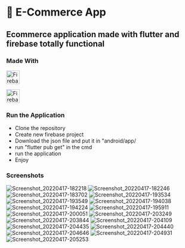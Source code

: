 
👋 E-Commerce App
===============================

Ecommerce application made with flutter and firebase totally functional
-----------------------------------------------------------------------

### Made With

<p align="left">
<a href="https://firebase.google.com/" target="_blank" rel="noreferrer"><img src="https://raw.githubusercontent.com/danielcranney/readme-generator/main/public/icons/skills/firebase-colored.svg" width="36" height="36" alt="Firebase" /></a>
</p>
<p align="left">
<a href="https://firebase.google.com/" target="_blank" rel="noreferrer"><img src="https://logowik.com/content/uploads/images/flutter5786.jpg" width="36" height="36" alt="Firebase" /></a>
</p>

### Run the Application

* Clone the repository
* Create new firebase project
* Download the json file and put it in "android/app/
* run "flutter pub get" in the cmd 
* run the application
* Enjoy

### Screenshots
![Screenshot_20220417-182218](https://user-images.githubusercontent.com/60506197/163730706-dfdbdf61-7bce-4cdf-8b33-0ddccfc8e4aa.jpg)
![Screenshot_20220417-182246](https://user-images.githubusercontent.com/60506197/163730708-061432c1-bdf8-44ec-8685-ca26dbd23200.jpg)
![Screenshot_20220417-183702](https://user-images.githubusercontent.com/60506197/163730709-19c4ef10-3df8-439f-8126-de3f0f1e004f.jpg)
![Screenshot_20220417-193534](https://user-images.githubusercontent.com/60506197/163730711-6e6e1b40-9368-420e-ad5e-7a6897425263.jpg)
![Screenshot_20220417-193549](https://user-images.githubusercontent.com/60506197/163730713-bf4f0302-1021-41f1-a510-6c25a91540ca.jpg)
![Screenshot_20220417-194038](https://user-images.githubusercontent.com/60506197/163730717-da852edc-9cfe-40c6-a0d7-01a6b086421e.jpg)
![Screenshot_20220417-194224](https://user-images.githubusercontent.com/60506197/163730718-32ab238b-5aa5-4ba3-b913-6a07372d343d.jpg)
![Screenshot_20220417-195911](https://user-images.githubusercontent.com/60506197/163730719-5aff1b2f-53ec-48c0-a597-b9844082defb.jpg)
![Screenshot_20220417-200051](https://user-images.githubusercontent.com/60506197/163730722-b2d1aefc-188a-45a7-a348-ab47c3e249e2.jpg)
![Screenshot_20220417-203249](https://user-images.githubusercontent.com/60506197/163730724-387b3a19-8b16-4ae0-993a-f48340dbf6a5.jpg)
![Screenshot_20220417-203844](https://user-images.githubusercontent.com/60506197/163730725-390230ad-1a45-4bf7-a1e0-6398dfb5c4c9.jpg)
![Screenshot_20220417-204109](https://user-images.githubusercontent.com/60506197/163730726-05231833-6796-428f-b366-5f508d275be4.jpg)
![Screenshot_20220417-204435](https://user-images.githubusercontent.com/60506197/163730727-df362423-6a92-43db-af05-041156c7e1d0.jpg)
![Screenshot_20220417-204440](https://user-images.githubusercontent.com/60506197/163730731-e0f5c780-4669-4cfa-b0c0-a9fd02cfb3e8.jpg)
![Screenshot_20220417-204646](https://user-images.githubusercontent.com/60506197/163730733-728e2119-f4f6-47bd-ae7e-7142078dce12.jpg)
![Screenshot_20220417-204931](https://user-images.githubusercontent.com/60506197/163730736-ff7006df-1df1-4c1a-a8c1-9e61af481de1.jpg)
![Screenshot_20220417-205253](https://user-images.githubusercontent.com/60506197/163730738-9d4f9200-8bb6-4e84-a637-3a6257f4acc7.jpg)
